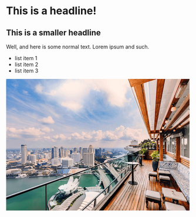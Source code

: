 # This is a headline!

## This is a smaller headline

Well, and here is some normal text. Lorem ipsum and such.

* list item 1
* list item 2
* list item 3

![](lavo2.png)

